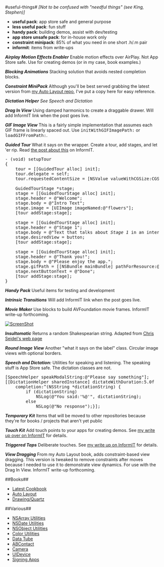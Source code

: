 #useful-things#
_[Not to be confused with "needful things" (see King, Stephen)]_

* __useful pack__: app store safe and general purpose
* __less useful pack__: fun stuff
* __handy pack__: building demos, assist with dev/testing
* __app store unsafe pack__: for in-house work only
* __constraint minipack__: 85% of what you need in one short .h/.m pair
* __informit__: items from write-ups

***Airplay Motion Effects Enabler***
Enable motion effects over AirPlay. Not App Store safe. Use for creating demos (or in my case, book examples.)

***Blocking Animations***
Stacking solution that avoids nested completion blocks.

***Constraint MiniPack***
Although you'll be best served grabbing the latest version from [my Auto Layout repo](https://github.com/erica/Auto-Layout-Demystified), I've put a copy here for easy reference.

***Dictation Helper***
_See Speech and Dictation_

***Drag In View***
Using damped harmonics to create a draggable drawer. Will add InformIT link when the post goes live.

***GIF Image View***
This is a fairly simple implementation that assumes each GIF frame is linearly spaced out. Use <tt>initWithGIFImagePath:</tt> or <tt>loadGIFFromPath:</tt>.

***Guided Tour***
What it says on the wrapper. Create a tour, add stages, and let 'er rip. Read [the post about this](http://www.informit.com/articles/article.aspx?p=2216999) on InformIT.
<pre>- (void) setupTour
{
    tour = [[GuidedTour alloc] init];
    tour.delegate = self;
    tour.requestedContentSize = [NSValue valueWithCGSize:CGSizeMake(400, 400)];

    GuidedTourStage *stage;    
    stage = [[GuidedTourStage alloc] init];
    stage.header = @"Welcome";
    stage.body = @"Intro Text";
    stage.image = [UIImage imageNamed:@"flowers"];
    [tour addStage:stage];
    
    stage = [[GuidedTourStage alloc] init];
    stage.header = @"Stage 1";
    stage.body = @"Text that talks about <i>Stage 1</i> in an interesting fashion";
    stage.desiredView = button;
    [tour addStage:stage];
    
    stage = [[GuidedTourStage alloc] init];
    stage.header = @"Thank you!";
    stage.body = @"Please enjoy the app.";
    stage.gifPath = [[NSBundle mainBundle] pathForResource:@"clpURch" ofType:@"gif"];
    stage.nextButtonText = @"Done";
    [tour addStage:stage];
}
</pre>

***Handy Pack***
Useful items for testing and development

***Intrinsic Transitions***
Will add InformIT link when the post goes live.

***Movie Maker***
Use blocks to build AVFoundation movie frames. InformIT write-up forthcoming.

[![ScreenShot](http://img.youtube.com/vi/zLMzlCDtfo0/0.jpg)](http://www.youtube.com/watch?v=zLMzlCDtfo0)

***Insultomatic***
Returns a random Shakespearian string. Adapted from [Chris Seidel's web page](http://www.pangloss.com/seidel/shake_rule.html)

***Round Image View***
Another "what it says on the label" class. Circular image views with optional borders.

***Speech and Dictation:***
Utilities for speaking and listening. The speaking stuff is App Store safe. The dictation classes are not.

<pre>[SpeechHelper speakModalString:@"Please say something"];
[[DictationHelper sharedInstance] dictateWithDuration:5.0f 
    completion:^(NSString *dictationString) {
        if (dictationString)
            NSLog(@"You said:'%@'", dictationString);
        else
            NSLog(@"No response");}];
</pre>

***Temporary Kit***
Items that will be moved to other repositories because they're for books / projects that aren't yet public

***Touch Kit***
Add touch points to your apps for creating demos. See [my write up over on InformIT](http://www.informit.com/articles/article.aspx?p=1881388) for details.

***Triggered Taps***
Deliberate touches.  See [my write up on InformIT](http://www.informit.com/articles/article.aspx?p=2211158) for details.

***View Dragging***
From my Auto Layout book, adds constraint-based view dragging. This version is tweaked to remove constraints after moves because I needed to use it to demonstrate view dynamics. For use with the Drag In View. InformIT write-up forthcoming.

##Books##
* [Latest Cookbook](https://github.com/erica/iOS-7-Cookbook)
* [Auto Layout](https://github.com/erica/Auto-Layout-Demystified)
* [Drawing/Quartz](https://github.com/erica/iOS-Drawing)

##Various##
* [NSArray Utilities](https://github.com/erica/NSArray-Utilities)
* [NSDate Utilities](https://github.com/erica/NSDate-Extensions)
* [NSObject Utilities](https://github.com/erica/NSObject-Utility-Categories)
* [Color Utilities](https://github.com/erica/uicolor-utilities)
* [Data Tube](https://github.com/erica/DataTube)
* [ABContact](https://github.com/erica/ABContactHelper)
* [Camera](https://github.com/erica/Camera-Image-Helper)
* [UIDevice](https://github.com/erica/uidevice-extension)
* [Signing Apps](https://github.com/erica/App-Signer)


